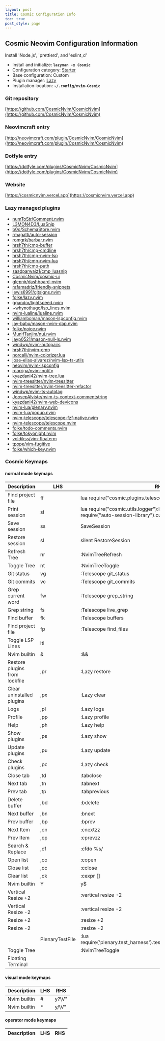 ```yaml
---
layout: post
title: Cosmic Configuration Info
toc: true
post_style: page
---
```


## Cosmic Neovim Configuration Information

Install 'Node.js', 'prettierd', and 'eslint_d'

- Install and initialize: **`lazyman -x Cosmic`**
- Configuration category: [Starter](https://lazyman.dev/configurations/#starter-configurations)
- Base configuration:     Custom
- Plugin manager:         [Lazy](https://github.com/folke/lazy.nvim)
- Installation location:  **`~/.config/nvim-Cosmic`**


### Git repository

[https://github.com/CosmicNvim/CosmicNvim](https://github.com/CosmicNvim/CosmicNvim)

### Neovimcraft entry

[http://neovimcraft.com/plugin/CosmicNvim/CosmicNvim](http://neovimcraft.com/plugin/CosmicNvim/CosmicNvim)

### Dotfyle entry

[https://dotfyle.com/plugins/CosmicNvim/CosmicNvim](https://dotfyle.com/plugins/CosmicNvim/CosmicNvim)

### Website

[https://cosmicnvim.vercel.app](https://cosmicnvim.vercel.app)

### Lazy managed plugins

- [numToStr/Comment.nvim](https://github.com/numToStr/Comment.nvim)
- [L3MON4D3/LuaSnip](https://github.com/L3MON4D3/LuaSnip)
- [b0o/SchemaStore.nvim](https://github.com/b0o/SchemaStore.nvim)
- [rmagatti/auto-session](https://github.com/rmagatti/auto-session.git)
- [romgrk/barbar.nvim](https://github.com/romgrk/barbar.nvim.git)
- [hrsh7th/cmp-buffer](https://github.com/hrsh7th/cmp-buffer)
- [hrsh7th/cmp-cmdline](https://github.com/hrsh7th/cmp-cmdline)
- [hrsh7th/cmp-nvim-lsp](https://github.com/hrsh7th/cmp-nvim-lsp)
- [hrsh7th/cmp-nvim-lua](https://github.com/hrsh7th/cmp-nvim-lua)
- [hrsh7th/cmp-path](https://github.com/hrsh7th/cmp-path)
- [saadparwaiz1/cmp_luasnip](https://github.com/saadparwaiz1/cmp_luasnip)
- [CosmicNvim/cosmic-ui](https://github.com/CosmicNvim/cosmic-ui.git)
- [glepnir/dashboard-nvim](https://github.com/glepnir/dashboard-nvim)
- [rafamadriz/friendly-snippets](https://github.com/rafamadriz/friendly-snippets)
- [lewis6991/gitsigns.nvim](https://github.com/lewis6991/gitsigns.nvim)
- [folke/lazy.nvim](https://github.com/folke/lazy.nvim)
- [ggandor/lightspeed.nvim](https://github.com/ggandor/lightspeed.nvim.git)
- [~whynothugo/lsp_lines.nvim](https://git.sr.ht/~whynothugo/lsp_lines.nvim)
- [nvim-lualine/lualine.nvim](https://github.com/nvim-lualine/lualine.nvim)
- [williamboman/mason-lspconfig.nvim](https://github.com/williamboman/mason-lspconfig.nvim)
- [jay-babu/mason-nvim-dap.nvim](https://github.com/jay-babu/mason-nvim-dap.nvim)
- [folke/noice.nvim](https://github.com/folke/noice.nvim)
- [MunifTanjim/nui.nvim](https://github.com/MunifTanjim/nui.nvim)
- [jayp0521/mason-null-ls.nvim](https://github.com/jayp0521/mason-null-ls.nvim)
- [windwp/nvim-autopairs](https://github.com/windwp/nvim-autopairs)
- [hrsh7th/nvim-cmp](https://github.com/hrsh7th/nvim-cmp)
- [norcalli/nvim-colorizer.lua](https://github.com/norcalli/nvim-colorizer.lua)
- [jose-elias-alvarez/nvim-lsp-ts-utils](https://github.com/jose-elias-alvarez/nvim-lsp-ts-utils)
- [neovim/nvim-lspconfig](https://github.com/neovim/nvim-lspconfig)
- [rcarriga/nvim-notify](https://github.com/rcarriga/nvim-notify)
- [kyazdani42/nvim-tree.lua](https://github.com/kyazdani42/nvim-tree.lua)
- [nvim-treesitter/nvim-treesitter](https://github.com/nvim-treesitter/nvim-treesitter)
- [nvim-treesitter/nvim-treesitter-refactor](https://github.com/nvim-treesitter/nvim-treesitter-refactor)
- [windwp/nvim-ts-autotag](https://github.com/windwp/nvim-ts-autotag)
- [JoosepAlviste/nvim-ts-context-commentstring](https://github.com/JoosepAlviste/nvim-ts-context-commentstring)
- [kyazdani42/nvim-web-devicons](https://github.com/kyazdani42/nvim-web-devicons)
- [nvim-lua/plenary.nvim](https://github.com/nvim-lua/plenary.nvim)
- [nvim-lua/popup.nvim](https://github.com/nvim-lua/popup.nvim)
- [nvim-telescope/telescope-fzf-native.nvim](https://github.com/nvim-telescope/telescope-fzf-native.nvim)
- [nvim-telescope/telescope.nvim](https://github.com/nvim-telescope/telescope.nvim)
- [folke/todo-comments.nvim](https://github.com/folke/todo-comments.nvim)
- [folke/tokyonight.nvim](https://github.com/folke/tokyonight.nvim)
- [voldikss/vim-floaterm](https://github.com/voldikss/vim-floaterm)
- [tpope/vim-fugitive](https://github.com/tpope/vim-fugitive)
- [folke/which-key.nvim](https://github.com/folke/which-key.nvim)

### Cosmic Keymaps

#### normal mode keymaps

| Description | LHS | RHS |
| ----------- | --- | --- |
| Find project file |  ff | <Cmd>lua require("cosmic.plugins.telescope.utils").project_files()<CR> |
| Print session |  si | <Cmd>lua require("cosmic.utils.logger"):log("Session name: " .. require("auto-session-library").current_session_name())<CR> |
| Save session |  ss | <Cmd>SaveSession<CR> |
| Restore session |  sl | <Cmd>silent RestoreSession<CR> |
| Refresh Tree |  nr | :NvimTreeRefresh<CR> |
| Toggle Tree |  nt | :NvimTreeToggle<CR> |
| Git status |  vg | :Telescope git_status<CR> |
| Git commits |  vc | :Telescope git_commits<CR> |
| Grep current word |  fw | :Telescope grep_string<CR> |
| Grep string |  fs | :Telescope live_grep<CR> |
| Find buffer |  fk | :Telescope buffers<CR> |
| Find project file |  fp | :Telescope find_files<CR> |
| Toggle LSP Lines |  ltl |  |
| Nvim builtin | & | :&&<CR> |
| Restore plugins from lockfile | ,pr | :Lazy restore<CR> |
| Clear uninstalled plugins | ,px | :Lazy clear<CR> |
| Logs | ,pl | :Lazy logs<CR> |
| Profile | ,pp | :Lazy profile<CR> |
| Help | ,ph | :Lazy help<CR> |
| Show plugins | ,ps | :Lazy show<CR> |
| Update plugins | ,pu | :Lazy update<CR> |
| Check plugins | ,pc | :Lazy check<CR> |
| Close tab | ,td | :tabclose<CR> |
| Next tab | ,tn | :tabnext<CR> |
| Prev tab | ,tp | :tabprevious<CR> |
| Delete buffer | ,bd | :bdelete<CR> |
| Next buffer | ,bn | :bnext<CR> |
| Prev buffer | ,bp | :bprev<CR> |
| Next Item | ,cn | :cnext<CR>zz |
| Prev Item | ,cp | :cprev<CR>zz |
| Search & Replace | ,cf | :cfdo %s/ |
| Open list | ,co | :copen <CR> |
| Close list | ,cc | :cclose <CR> |
| Clear list | ,ck | :cexpr []<CR> |
| Nvim builtin | Y | y$ |
| Vertical Resize +2 | <C-Right> | :vertical resize +2<CR> |
| Vertical Resize -2 | <C-Left> | :vertical resize -2<CR> |
| Resize +2 | <C-Down> | :resize +2<CR> |
| Resize -2 | <C-Up> | :resize -2<CR> |
|  | <Plug>PlenaryTestFile | :lua require('plenary.test_harness').test_directory(vim.fn.expand("%:p"))<CR> |
| Toggle Tree | <C-N> | :NvimTreeToggle<CR> |
| Floating Terminal | <C-L> |  |

#### visual mode keymaps

| Description | LHS | RHS |
| ----------- | --- | --- |
| Nvim builtin | # | y?\V<C-R>"<CR> |
| Nvim builtin | * | y/\V<C-R>"<CR> |

#### operator mode keymaps

| Description | LHS | RHS |
| ----------- | --- | --- |
